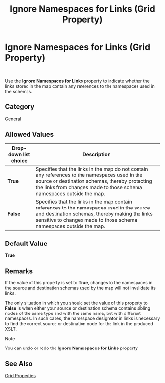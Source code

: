 ﻿---
title: Ignore Namespaces for Links (Grid Property)
TOCTitle: Ignore Namespaces for Links (Grid Property)
ms:assetid: a139416b-da76-4aa8-9058-0c3979a39bb9
ms:mtpsurl: https://msdn.microsoft.com/library/Aa577689(v=BTS.80)
ms:contentKeyID: 51530154
ms.date: 08/30/2017
mtps_version: v=BTS.80
---

# Ignore Namespaces for Links (Grid Property)

 

Use the **Ignore Namespaces for Links** property to indicate whether the links stored in the map contain any references to the namespaces used in the schemas.

## Category

General

## Allowed Values

<table>
<thead>
<tr class="header">
<th>Drop-down list choice</th>
<th>Description</th>
</tr>
</thead>
<tbody>
<tr class="odd">
<td><strong>True</strong></td>
<td>Specifies that the links in the map do not contain any references to the namespaces used in the source or destination schemas, thereby protecting the links from changes made to those schema namespaces outside the map.</td>
</tr>
<tr class="even">
<td><strong>False</strong></td>
<td>Specifies that the links in the map contain references to the namespaces used in the source and destination schemas, thereby making the links sensitive to changes made to those schema namespaces outside the map.</td>
</tr>
</tbody>
</table>


## Default Value

**True**

## Remarks

If the value of this property is set to **True**, changes to the namespaces in the source and destination schemas used by the map will not invalidate its links.

The only situation in which you should set the value of this property to **False** is when either your source or destination schema contains sibling nodes of the same type and with the same name, but with different namespaces. In such cases, the namespace designator in links is necessary to find the correct source or destination node for the link in the produced XSLT.


> [!NOTE]
> <P>You can undo or redo the <STRONG>Ignore Namespaces for Links</STRONG> property.</P>



## See Also

[Grid Properties](grid-properties.md)

